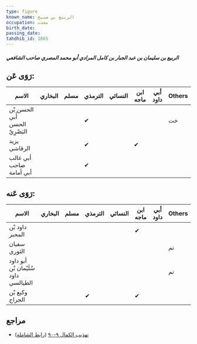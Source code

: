 ```yaml
---
type: figure
known_name: الربيع بن صبيح
occupation: محدث
birth_date:
passing_date:
tahdhib_id: 1865
---
```

##### الربيع بن سليمان بن عبد الجبار بن كامل المرادي أبو محمد المصري صاحب الشافعي

## رَوَى عَن:
| الاسم                           | البخاري | مسلم | الترمذي | النسائي | ابن ماجه | أبي داود | Others |
| ------------------------------- | ------- | ---- | ------- | ------- | -------- | -------- | ------ |
| الحسن بْن أَبي الحسن البَصْرِيّ |         |      | ✔       |         |          |          | خت     |
| يزيد الرقاشي                    |         |      | ✔       |         | ✔        |          |        |
| أبي غالب صاحب أبي أمامة         |         |      | ✔       |         |          |          |        |
## رَوَى عَنه:
| الاسم                                | البخاري | مسلم | الترمذي | النسائي | ابن ماجه | أبي داود | Others |
| ------------------------------------ | ------- | ---- | ------- | ------- | -------- | -------- | ------ |
| داود بْن المحبر                      |         |      |         |         | ✔        |          |        |
| سفيان الثوري                         |         |      |         |         |          |          | تم     |
| أبو داود سُلَيْمان بْن داود الطيالسي |         |      |         |         |          |          | تم     |
| وكيع بْن الجراح                      |         |      | ✔       |         | ✔        |          |        |
## مراجع
- [تهذيب الكمال ٩-٩٠](obsidian://open?vault=Tahdhib-al-Kamal&file=Figures/١٨٦٥-الربيع%20بن%20سليمان%20بن%20عبد%20الجبار%20بن%20كامل%20المرادي%20أبو%20محمد%20المصري%20صاحب%20الشافعي) ([رابط الشاملة](https://shamela.ws/book/3722/4330))